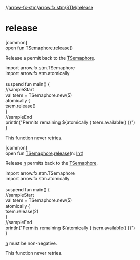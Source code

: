 //[arrow-fx-stm](../../../index.md)/[arrow.fx.stm](../index.md)/[STM](index.md)/[release](release.md)

# release

[common]\
open fun [TSemaphore](../-t-semaphore/index.md).[release](release.md)()

Release a permit back to the [TSemaphore](../-t-semaphore/index.md).

import arrow.fx.stm.TSemaphore\
import arrow.fx.stm.atomically\
\
suspend fun main() {\
  //sampleStart\
  val tsem = TSemaphore.new(5)\
  atomically {\
    tsem.release()\
  }\
  //sampleEnd\
  println("Permits remaining ${atomically { tsem.available() }}")\
}<!--- KNIT example-stm-25.kt -->

This function never retries.

[common]\
open fun [TSemaphore](../-t-semaphore/index.md).[release](release.md)(n: [Int](https://kotlinlang.org/api/latest/jvm/stdlib/kotlin/-int/index.html))

Release [n](release.md) permits back to the [TSemaphore](../-t-semaphore/index.md).

import arrow.fx.stm.TSemaphore\
import arrow.fx.stm.atomically\
\
suspend fun main() {\
  //sampleStart\
  val tsem = TSemaphore.new(5)\
  atomically {\
    tsem.release(2)\
  }\
  //sampleEnd\
  println("Permits remaining ${atomically { tsem.available() }}")\
}<!--- KNIT example-stm-26.kt -->

[n](release.md) must be non-negative.

This function never retries.
